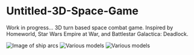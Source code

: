 # Untitled-3D-Space-Game
Work in progress... 3D turn based space combat game. Inspired by Homeworld, Star Wars Empire at War, and Battlestar Galactica: Deadlock.

![Image of ship arcs](https://github.com/NicholasCBrown/Untitled-3D-Space-Game/blob/master/images/Ship%20Arcs.png?raw=true)
![Various models](https://github.com/NicholasCBrown/Untitled-3D-Space-Game/blob/master/images/Ship%20Sizes%201.png?raw=true)
![Various models](https://github.com/NicholasCBrown/Untitled-3D-Space-Game/blob/master/images/Ship%20Sizes%202.png?raw=true)
